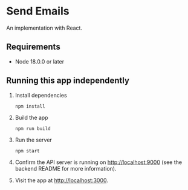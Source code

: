 # Send Emails

An implementation with React.

## Requirements

- Node 18.0.0 or later

## Running this app independently

1. Install dependencies

    ```
    npm install
    ```

3. Build the app

    ```
    npm run build
    ```
4. Run the server

    ```
    npm start
    ```
5. Confirm the API server is running on [http://localhost:9000](http://localhost:9000) (see the backend README for more information).

6. Visit the app at [http://localhost:3000](http://localhost:3000).